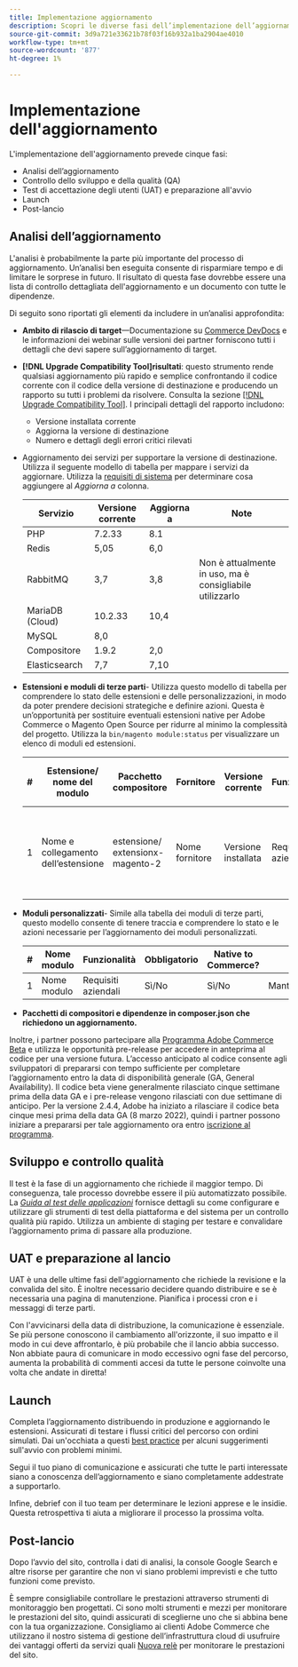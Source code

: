 ```yaml
---
title: Implementazione aggiornamento
description: Scopri le diverse fasi dell’implementazione dell’aggiornamento per i progetti Adobe Commerce e Magenti Open Source.
source-git-commit: 3d9a721e33621b78f03f16b932a1ba2904ae4010
workflow-type: tm+mt
source-wordcount: '877'
ht-degree: 1%

---
```



# Implementazione dell&#39;aggiornamento

L&#39;implementazione dell&#39;aggiornamento prevede cinque fasi:

- Analisi dell’aggiornamento
- Controllo dello sviluppo e della qualità (QA)
- Test di accettazione degli utenti (UAT) e preparazione all&#39;avvio
- Launch
- Post-lancio

## Analisi dell’aggiornamento

L&#39;analisi è probabilmente la parte più importante del processo di aggiornamento. Un’analisi ben eseguita consente di risparmiare tempo e di limitare le sorprese in futuro. Il risultato di questa fase dovrebbe essere una lista di controllo dettagliata dell&#39;aggiornamento e un documento con tutte le dipendenze.

Di seguito sono riportati gli elementi da includere in un’analisi approfondita:

- **Ambito di rilascio di target**—Documentazione su [Commerce DevDocs](https://devdocs.magento.com) e le informazioni dei webinar sulle versioni dei partner forniscono tutti i dettagli che devi sapere sull’aggiornamento di target.

- **[!DNL Upgrade Compatibility Tool]risultati**: questo strumento rende qualsiasi aggiornamento più rapido e semplice confrontando il codice corrente con il codice della versione di destinazione e producendo un rapporto su tutti i problemi da risolvere. Consulta la sezione [[!DNL Upgrade Compatibility Tool]](../upgrade-compatibility-tool/overview.md). I principali dettagli del rapporto includono:

   - Versione installata corrente
   - Aggiorna la versione di destinazione
   - Numero e dettagli degli errori critici rilevati

- Aggiornamento dei servizi per supportare la versione di destinazione. Utilizza il seguente modello di tabella per mappare i servizi da aggiornare. Utilizza la [requisiti di sistema](https://devdocs.magento.com/guides/v2.4/install-gde/system-requirements.html) per determinare cosa aggiungere al _Aggiorna a_ colonna.


   | Servizio | Versione corrente | Aggiorna a | Note |
   |-----------------|-----------------|------------|----------------------------------------------------------|
   | PHP | 7.2.33 | 8.1 |  |
   | Redis | 5,05 | 6,0 |  |
   | RabbitMQ | 3,7 | 3,8 | Non è attualmente in uso, ma è consigliabile utilizzarlo |
   | MariaDB (Cloud) | 10.2.33 | 10,4 |  |
   | MySQL | 8,0 |  |  |
   | Compositore | 1.9.2 | 2,0 |  |
   | Elasticsearch | 7,7 | 7,10 |  |

- **Estensioni e moduli di terze parti**- Utilizza questo modello di tabella per comprendere lo stato delle estensioni e delle personalizzazioni, in modo da poter prendere decisioni strategiche e definire azioni. Questa è un’opportunità per sostituire eventuali estensioni native per Adobe Commerce o Magento Open Source per ridurre al minimo la complessità del progetto. Utilizza la `bin/magento module:status` per visualizzare un elenco di moduli ed estensioni.

   | # | Estensione/<br>nome del modulo | Pacchetto compositore | Fornitore | Versione corrente | Funzionalità | Compatibile con gli ultimi<br>Versione commerciale? | Problemi | Native to Commerce? | Azione | Note |
   |---|-----------------------------|------------------------------------|-------------|-------------------|-----------------------|---------------------------------------------|--------------------------------------------------|---------------------|-------------------------|-------|
   | 1 | Nome e collegamento dell’estensione | estensione/<br>extensionx-magento-2 | Nome fornitore | Versione installata | Requisiti aziendali | Sì/No | Elenco dei problemi identificati che devono affrontare questa estensione | Sì/No | Mantieni/sostituisci/<br>Rimuovi |  |

- **Moduli personalizzati**- Simile alla tabella dei moduli di terze parti, questo modello consente di tenere traccia e comprendere lo stato e le azioni necessarie per l’aggiornamento dei moduli personalizzati.

   | # | Nome modulo | Funzionalità | Obbligatorio | Native to Commerce? | Azione | Note |
   |---|--------------|-----------------------|-----------|---------------------|---------------------|-------|
   | 1 | Nome modulo | Requisiti aziendali | Sì/No | Sì/No | Mantieni/sostituisci/Rimuovi |  |

- **Pacchetti di compositori e dipendenze in composer.json che richiedono un aggiornamento.**

Inoltre, i partner possono partecipare alla [Programma Adobe Commerce Beta](https://devdocs.magento.com/release/beta-program.html) e utilizza le opportunità pre-release per accedere in anteprima al codice per una versione futura. L’accesso anticipato al codice consente agli sviluppatori di prepararsi con tempo sufficiente per completare l’aggiornamento entro la data di disponibilità generale (GA, General Availability). Il codice beta viene generalmente rilasciato cinque settimane prima della data GA e i pre-release vengono rilasciati con due settimane di anticipo. Per la versione 2.4.4, Adobe ha iniziato a rilasciare il codice beta cinque mesi prima della data GA (8 marzo 2022), quindi i partner possono iniziare a prepararsi per tale aggiornamento ora entro [iscrizione al programma](https://community.magento.com/t5/Magento-DevBlog/BREAKING-NEWS-2-4-4-beta-releases-are-coming-soon/ba-p/484310).

## Sviluppo e controllo qualità

Il test è la fase di un aggiornamento che richiede il maggior tempo. Di conseguenza, tale processo dovrebbe essere il più automatizzato possibile. La _[Guida al test delle applicazioni](https://devdocs.magento.com/guides/v2.4/test/testing.html)_ fornisce dettagli su come configurare e utilizzare gli strumenti di test della piattaforma e del sistema per un controllo qualità più rapido. Utilizza un ambiente di staging per testare e convalidare l’aggiornamento prima di passare alla produzione.

## UAT e preparazione al lancio

UAT è una delle ultime fasi dell&#39;aggiornamento che richiede la revisione e la convalida del sito. È inoltre necessario decidere quando distribuire e se è necessaria una pagina di manutenzione. Pianifica i processi cron e i messaggi di terze parti.

Con l&#39;avvicinarsi della data di distribuzione, la comunicazione è essenziale. Se più persone conoscono il cambiamento all&#39;orizzonte, il suo impatto e il modo in cui deve affrontarlo, è più probabile che il lancio abbia successo. Non abbiate paura di comunicare in modo eccessivo ogni fase del percorso, aumenta la probabilità di commenti accesi da tutte le persone coinvolte una volta che andate in diretta!

## Launch

Completa l’aggiornamento distribuendo in produzione e aggiornando le estensioni. Assicurati di testare i flussi critici del percorso con ordini simulati. Dai un&#39;occhiata a questi [best practice](../prepare/best-practices.md) per alcuni suggerimenti sull&#39;avvio con problemi minimi.

Segui il tuo piano di comunicazione e assicurati che tutte le parti interessate siano a conoscenza dell’aggiornamento e siano completamente addestrate a supportarlo.

Infine, debrief con il tuo team per determinare le lezioni apprese e le insidie. Questa retrospettiva ti aiuta a migliorare il processo la prossima volta.

## Post-lancio

Dopo l’avvio del sito, controlla i dati di analisi, la console Google Search e altre risorse per garantire che non vi siano problemi imprevisti e che tutto funzioni come previsto.

È sempre consigliabile controllare le prestazioni attraverso strumenti di monitoraggio ben progettati. Ci sono molti strumenti e mezzi per monitorare le prestazioni del sito, quindi assicurati di sceglierne uno che si abbina bene con la tua organizzazione. Consigliamo ai clienti Adobe Commerce che utilizzano il nostro sistema di gestione dell’infrastruttura cloud di usufruire dei vantaggi offerti da servizi quali [Nuova relè](https://devdocs.magento.com/cloud/project/new-relic.html) per monitorare le prestazioni del sito.
